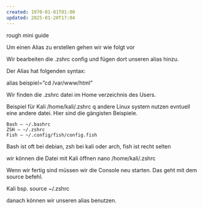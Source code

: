 ```yaml
---
created: 1970-01-01T01:00
updated: 2025-01-20T17:04
---
```

rough mini guide

Um einen Alias zu erstellen gehen wir wie folgt vor

Wir bearbeiten die .zshrc config und fügen dort unseren alias hinzu. 

Der Alias hat folgenden syntax:

alias beispiel=”cd /var/www/html”

Wir finden die .zshrc datei im Home verzeichnis des Users.

Beispiel für Kali
/home/kali/.zshrc
q
andere Linux system nutzen evntuell eine andere datei. Hier sind die gängisten Beispiele.


    Bash – ~/.bashrc
    ZSH – ~/.zshrc
    Fish – ~/.config/fish/config.fish

Bash ist oft bei debian, zsh bei kali oder arch, fish ist recht selten

wir können die Datei mit Kali öffnen
nano /home/kali/.zshrc

Wenn wir fertig sind müssen wir die Console neu starten. Das geht mit dem  source befehl. 

Kali bsp. 
 source ~/.zshrc


danach können wir unseren alias benutzen.